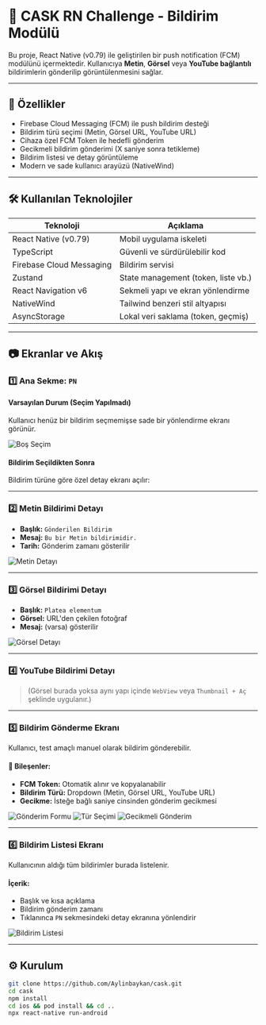 # 📲 CASK RN Challenge - Bildirim Modülü

Bu proje, React Native (v0.79) ile geliştirilen bir push notification (FCM) modülünü içermektedir. Kullanıcıya **Metin**, **Görsel** veya **YouTube bağlantılı** bildirimlerin gönderilip görüntülenmesini sağlar.

---

## 🚀 Özellikler

- Firebase Cloud Messaging (FCM) ile push bildirim desteği
- Bildirim türü seçimi (Metin, Görsel URL, YouTube URL)
- Cihaza özel FCM Token ile hedefli gönderim
- Gecikmeli bildirim gönderimi (X saniye sonra tetikleme)
- Bildirim listesi ve detay görüntüleme
- Modern ve sade kullanıcı arayüzü (NativeWind)

---

## 🛠️ Kullanılan Teknolojiler

| Teknoloji           | Açıklama                                      |
|---------------------|-----------------------------------------------|
| React Native (v0.79)| Mobil uygulama iskeleti                       |
| TypeScript          | Güvenli ve sürdürülebilir kod                 |
| Firebase Cloud Messaging | Bildirim servisi                        |
| Zustand             | State management (token, liste vb.)          |
| React Navigation v6 | Sekmeli yapı ve ekran yönlendirme            |
| NativeWind          | Tailwind benzeri stil altyapısı              |
| AsyncStorage        | Lokal veri saklama (token, geçmiş)           |

---

## 📷 Ekranlar ve Akış

### 1️⃣ Ana Sekme: `PN`

#### Varsayılan Durum (Seçim Yapılmadı)
Kullanıcı henüz bir bildirim seçmemişse sade bir yönlendirme ekranı görünür.

![Boş Seçim](./sc/Screenshot_1747745772.png)

#### Bildirim Seçildikten Sonra
Bildirim türüne göre özel detay ekranı açılır:

---

### 2️⃣ Metin Bildirimi Detayı

- **Başlık:** `Gönderilen Bildirim`
- **Mesaj:** `Bu bir Metin bildirimidir.`
- **Tarih:** Gönderim zamanı gösterilir

![Metin Detayı](./sc/Screenshot_1747755296.png)

---

### 3️⃣ Görsel Bildirimi Detayı

- **Başlık:** `Platea elementum`
- **Görsel:** URL'den çekilen fotoğraf
- **Mesaj:** (varsa) gösterilir

![Görsel Detayı](./sc/Screenshot_1747755302.png)

---

### 4️⃣ YouTube Bildirimi Detayı

> (Görsel burada yoksa aynı yapı içinde `WebView` veya `Thumbnail + Aç` şeklinde uygulanır.)

---

### 5️⃣ Bildirim Gönderme Ekranı

Kullanıcı, test amaçlı manuel olarak bildirim gönderebilir.

#### 🧩 Bileşenler:
- **FCM Token:** Otomatik alınır ve kopyalanabilir
- **Bildirim Türü:** Dropdown (Metin, Görsel URL, YouTube URL)
- **Gecikme:** İsteğe bağlı saniye cinsinden gönderim gecikmesi

![Gönderim Formu](./sc/Screenshot_1747745778.png)
![Tür Seçimi](./sc/Screenshot_1747745782.png)
![Gecikmeli Gönderim](./sc/Screenshot_1747745792.png)

---

### 6️⃣ Bildirim Listesi Ekranı

Kullanıcının aldığı tüm bildirimler burada listelenir.

#### İçerik:
- Başlık ve kısa açıklama
- Bildirim gönderim zamanı
- Tıklanınca `PN` sekmesindeki detay ekranına yönlendirir

![Bildirim Listesi](./sc/Screenshot_1747755294.png)

---

## ⚙️ Kurulum

```bash
git clone https://github.com/Aylinbaykan/cask.git
cd cask
npm install
cd ios && pod install && cd ..
npx react-native run-android
